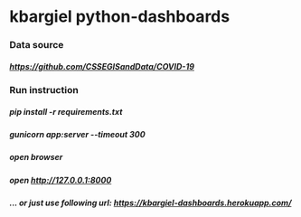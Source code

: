 # kbargiel python-dashboards

### Data source
##### https://github.com/CSSEGISandData/COVID-19

### Run instruction

##### pip install -r requirements.txt
##### gunicorn app:server --timeout 300
##### open browser
##### open http://127.0.0.1:8000

##### ... or just use following url: https://kbargiel-dashboards.herokuapp.com/